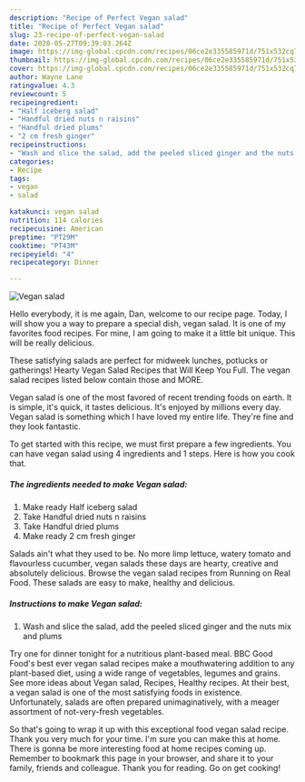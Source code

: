 ```yaml
---
description: "Recipe of Perfect Vegan salad"
title: "Recipe of Perfect Vegan salad"
slug: 23-recipe-of-perfect-vegan-salad
date: 2020-05-27T09:39:03.264Z
image: https://img-global.cpcdn.com/recipes/06ce2e335585971d/751x532cq70/vegan-salad-recipe-main-photo.jpg
thumbnail: https://img-global.cpcdn.com/recipes/06ce2e335585971d/751x532cq70/vegan-salad-recipe-main-photo.jpg
cover: https://img-global.cpcdn.com/recipes/06ce2e335585971d/751x532cq70/vegan-salad-recipe-main-photo.jpg
author: Wayne Lane
ratingvalue: 4.3
reviewcount: 5
recipeingredient:
- "Half iceberg salad"
- "Handful dried nuts n raisins"
- "Handful dried plums"
- "2 cm fresh ginger"
recipeinstructions:
- "Wash and slice the salad, add the peeled sliced ginger and the nuts mix and plums"
categories:
- Recipe
tags:
- vegan
- salad

katakunci: vegan salad 
nutrition: 114 calories
recipecuisine: American
preptime: "PT29M"
cooktime: "PT43M"
recipeyield: "4"
recipecategory: Dinner

---
```



![Vegan salad](https://img-global.cpcdn.com/recipes/06ce2e335585971d/751x532cq70/vegan-salad-recipe-main-photo.jpg)

Hello everybody, it is me again, Dan, welcome to our recipe page. Today, I will show you a way to prepare a special dish, vegan salad. It is one of my favorites food recipes. For mine, I am going to make it a little bit unique. This will be really delicious.

These satisfying salads are perfect for midweek lunches, potlucks or gatherings! Hearty Vegan Salad Recipes that Will Keep You Full. The vegan salad recipes listed below contain those and MORE.

Vegan salad is one of the most favored of recent trending foods on earth. It is simple, it's quick, it tastes delicious. It's enjoyed by millions every day. Vegan salad is something which I have loved my entire life. They're fine and they look fantastic.


To get started with this recipe, we must first prepare a few ingredients. You can have vegan salad using 4 ingredients and 1 steps. Here is how you cook that.

##### The ingredients needed to make Vegan salad:

1. Make ready Half iceberg salad
1. Take Handful dried nuts n raisins
1. Take Handful dried plums
1. Make ready 2 cm fresh ginger


Salads ain&#39;t what they used to be. No more limp lettuce, watery tomato and flavourless cucumber, vegan salads these days are hearty, creative and absolutely delicious. Browse the vegan salad recipes from Running on Real Food. These salads are easy to make, healthy and delicious. 

##### Instructions to make Vegan salad:

1. Wash and slice the salad, add the peeled sliced ginger and the nuts mix and plums


Try one for dinner tonight for a nutritious plant-based meal. BBC Good Food&#39;s best ever vegan salad recipes make a mouthwatering addition to any plant-based diet, using a wide range of vegetables, legumes and grains. See more ideas about Vegan salad, Recipes, Healthy recipes. At their best, a vegan salad is one of the most satisfying foods in existence. Unfortunately, salads are often prepared unimaginatively, with a meager assortment of not-very-fresh vegetables. 

So that's going to wrap it up with this exceptional food vegan salad recipe. Thank you very much for your time. I'm sure you can make this at home. There is gonna be more interesting food at home recipes coming up. Remember to bookmark this page in your browser, and share it to your family, friends and colleague. Thank you for reading. Go on get cooking!
